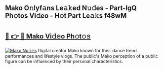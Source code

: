 ## Mako O𝚗lyf𝚊ns Le𝚊𝚔ed N𝚞𝚍es - Part-IgQ Ph𝚘tos Vi𝚍eo - H𝚘t Part Le𝚊𝚔s f48wM

# <h2><a href="http://hf5wvt.feru.top/?c=Mako">🔗 👉 🔴 Mako Vi𝚍𝚎o Ph𝚘t𝚘𝚜</a></h2>

[![Mako Nu𝚍𝚎s](https://i.imgur.com/0TWrTi3.gif)](http://hf5wvt.feru.top/?c=Mako)
Digital creator Mako known for their dance trend performances and lifestyle vlogs. The public's Mako perception of a public figure can be influenced by their personal characteristics. 
